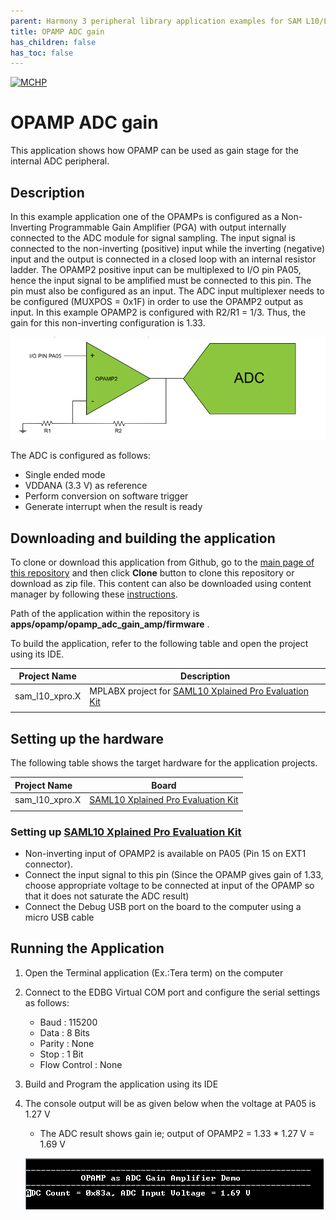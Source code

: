 ```yaml
---
parent: Harmony 3 peripheral library application examples for SAM L10/L11 family
title: OPAMP ADC gain 
has_children: false
has_toc: false
---
```


[![MCHP](https://www.microchip.com/ResourcePackages/Microchip/assets/dist/images/logo.png)](https://www.microchip.com)

# OPAMP ADC gain

This application shows how OPAMP can be used as gain stage for the internal ADC peripheral.

## Description

In this example application one of the OPAMPs is configured as a Non-Inverting Programmable Gain Amplifier (PGA) with output internally connected to the ADC module for signal sampling. The input signal is connected to the non-inverting (positive) input while the inverting (negative) input and the output is connected in a closed loop with an internal resistor ladder. The OPAMP2 positive input can be multiplexed to I/O pin PA05, hence the input signal to be amplified must be connected to this pin. The pin must also be configured as an input. The ADC input multiplexer needs to be configured (MUXPOS = 0x1F) in order to use the OPAMP2 output as input. In this example OPAMP2 is configured with R2/R1 = 1/3. Thus, the gain for this non-inverting
configuration is 1.33.

  ![config_adc_opamp](images/config_adc_opamp.png)

The ADC is configured as follows:

- Single ended mode
- VDDANA (3.3 V) as reference
- Perform conversion on software trigger
- Generate interrupt when the result is ready

## Downloading and building the application

To clone or download this application from Github, go to the [main page of this repository](https://github.com/Microchip-MPLAB-Harmony/csp_apps_sam_l10_l11) and then click **Clone** button to clone this repository or download as zip file.
This content can also be downloaded using content manager by following these [instructions](https://github.com/Microchip-MPLAB-Harmony/contentmanager/wiki).

Path of the application within the repository is **apps/opamp/opamp_adc_gain_amp/firmware** .

To build the application, refer to the following table and open the project using its IDE.

| Project Name      | Description                                    |
| ----------------- | ---------------------------------------------- |
| sam_l10_xpro.X | MPLABX project for [SAML10 Xplained Pro Evaluation Kit](https://www.microchip.com/DevelopmentTools/ProductDetails/dm320204) |
|||

## Setting up the hardware

The following table shows the target hardware for the application projects.

| Project Name| Board|
|:---------|:---------:|
| sam_l10_xpro.X | [SAML10 Xplained Pro Evaluation Kit](https://www.microchip.com/DevelopmentTools/ProductDetails/dm320204)
|||

### Setting up [SAML10 Xplained Pro Evaluation Kit](https://www.microchip.com/DevelopmentTools/ProductDetails/dm320204)

- Non-inverting input of OPAMP2 is available on PA05 (Pin 15 on EXT1 connector).
- Connect the input signal to this pin (Since the OPAMP gives gain of 1.33, choose appropriate voltage to be connected at input of the OPAMP so that it does not saturate the ADC result)
- Connect the Debug USB port on the board to the computer using a micro USB cable

## Running the Application

1. Open the Terminal application (Ex.:Tera term) on the computer
2. Connect to the EDBG Virtual COM port and configure the serial settings as follows:
    - Baud : 115200
    - Data : 8 Bits
    - Parity : None
    - Stop : 1 Bit
    - Flow Control : None
3. Build and Program the application using its IDE
4. The console output will be as given below when the voltage at PA05 is 1.27 V
   - The ADC result shows gain ie; output of OPAMP2 = 1.33 * 1.27 V = 1.69 V

    ![output](images/output_opamp_adc_gain_amp.png)